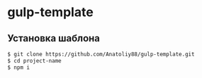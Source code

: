 # gulp-template
## Установка шаблона

``` sh
$ git clone https://github.com/Anatoliy88/gulp-template.git
$ cd project-name
$ npm i
```